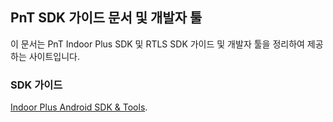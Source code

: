 ## PnT SDK 가이드 문서 및 개발자 툴

이 문서는 PnT Indoor Plus SDK 및 RTLS SDK 가이드 및 개발자 툴을 정리하여 제공하는 사이트입니다.

### SDK 가이드 
[Indoor Plus Android SDK & Tools](https://pntbiz.github.io/sdk/android-sdk).
